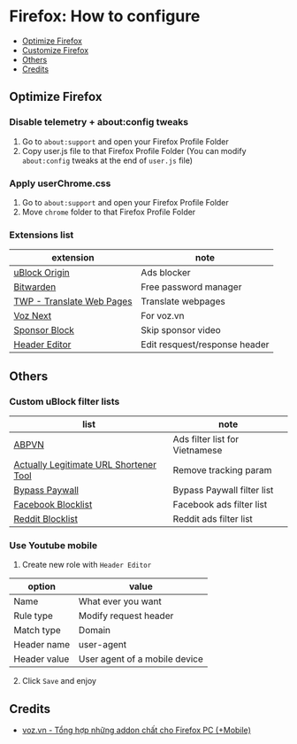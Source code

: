 # Firefox: How to configure

- [Optimize Firefox](#optimize-firefox)
- [Customize Firefox](#customize-firefox)
- [Others](#others)
- [Credits](#credits)

## Optimize Firefox

### Disable telemetry + about:config tweaks

1. Go to `about:support` and open your Firefox Profile Folder
2. Copy user.js file to that Firefox Profile Folder (You can modify `about:config` tweaks at the end of `user.js` file)

### Apply userChrome.css

1. Go to `about:support` and open your Firefox Profile Folder
2. Move `chrome` folder to that Firefox Profile Folder

### Extensions list

| extension                                                                                         | note                          |
| ------------------------------------------------------------------------------------------------- | ----------------------------- |
| [uBlock Origin](https://addons.mozilla.org/en-US/firefox/addon/ublock-origin)                     | Ads blocker                   |
| [Bitwarden](https://addons.mozilla.org/en-US/firefox/addon/bitwarden-password-manager)            | Free password manager         |
| [TWP - Translate Web Pages](https://addons.mozilla.org/en-US/firefox/addon/traduzir-paginas-web/) | Translate webpages            |
| [Voz Next](https://addons.mozilla.org/en-US/firefox/addon/voz-next)                               | For voz.vn                    |
| [Sponsor Block](https://addons.mozilla.org/en-US/firefox/addon/sponsorblock)                      | Skip sponsor video            |
| [Header Editor](https://addons.mozilla.org/en-US/firefox/addon/header-editor)                     | Edit resquest/response header |

## Others

### Custom uBlock filter lists

| list                                                                                                | note                           |
| --------------------------------------------------------------------------------------------------- | ------------------------------ |
| [ABPVN](https://abpvn.com/)                                                                         | Ads filter list for Vietnamese |
| [Actually Legitimate URL Shortener Tool](https://github.com/DandelionSprout/adfilt/discussions/163) | Remove tracking param          |
| [Bypass Paywall](https://gitlab.com/magnolia1234/bypass-paywalls-clean-filters)                     | Bypass Paywall filter list     |
| [Facebook Blocklist](https://ethan-xd.github.io/)                                                   | Facebook ads filter list       |
| [Reddit Blocklist](https://ethan-xd.github.io/)                                                     | Reddit ads filter list         |

### Use Youtube mobile

1. Create new role with `Header Editor`

| option       | value                         |
| ------------ | ----------------------------- |
| Name         | What ever you want            |
| Rule type    | Modify request header         |
| Match type   | Domain                        |
| Header name  | user-agent                    |
| Header value | User agent of a mobile device |

2. Click `Save` and enjoy

## Credits

- [voz.vn - Tổng hợp những addon chất cho Firefox PC (+Mobile)](https://voz.vn/t/tong-hop-nhung-addon-chat-cho-firefox-pc-mobile.682181/)
